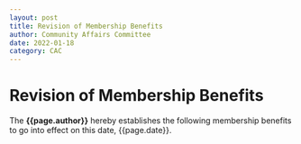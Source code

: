 ```yaml
---
layout: post
title: Revision of Membership Benefits
author: Community Affairs Committee
date: 2022-01-18
category: CAC
---
```

# Revision of Membership Benefits
The **{{page.author}}** hereby establishes the following membership benefits to go into effect on this date, {{page.date}}.